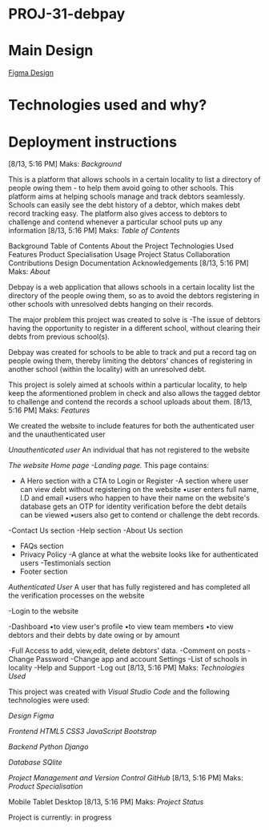 # PROJ-31-debpay

# Main Design 
[Figma Design](https://www.figma.com/file/ZDHTMAdJWEHaDPlwLmzv3b/Pro-Team-31-Figma?node-id=0%3A1)


# Technologies used and why?

# Deployment instructions 



[8/13, 5:16 PM] Maks: *Background*

This is a platform that allows schools in a certain locality to list a directory of people owing them - to help them avoid going to other schools. This platform aims at helping schools manage and track debtors seamlessly. Schools can easily see the debt history of a debtor, which makes debt record tracking easy. The platform also gives access to debtors to challenge and contend whenever a particular school puts up any information
[8/13, 5:16 PM] Maks: *Table of Contents*


Background
Table of Contents
About the Project
Technologies Used
Features
Product Specialisation
Usage
Project Status
Collaboration
Contributions
Design
Documentation
Acknowledgements
[8/13, 5:16 PM] Maks: *About*


Debpay is a web application that allows schools in a certain locality list the directory of the people owing them, so as to avoid the debtors registering in other schools with unresolved debts hanging on their records.


The major problem this project was created to solve is
-The issue of debtors having the opportunity to register in a different school, without clearing their debts from previous school(s).

Debpay was created for schools to be able to track and put a record tag on people owing them, thereby limiting the debtors' chances of registering in another school (within the locality) with an unresolved debt.

This project is solely aimed at schools within a particular locality, to help keep the aformentioned problem in check and also allows the tagged debtor to challenge and  contend the records a school uploads about them.
[8/13, 5:16 PM] Maks: *Features*




We created the website to include features for both the authenticated user and the unauthenticated user


*Unauthenticated user* An individual that has not registered to the website

_The website Home page -Landing page._
 This page contains:
- A Hero section with a CTA to Login or Register
-A section where user can view debt without registering on the website
•user enters full name, I.D and email
•users who happen to have their name on the website's database gets an OTP for identity verification before the debt details can be viewed
•users also get to contend or challenge the debt records.

-Contact Us section
-Help section
-About Us section
- FAQs section 
- Privacy Policy
-A glance at what the website looks like for authenticated users
-Testimonials section
- Footer section





*Authenticated User*
A user that has fully registered and has completed all the verification processes on the website

-Login to the website

-Dashboard
•to view user's profile
•to view team members
•to view debtors and their debts by date owing or by amount

-Full Access to add, view,edit, delete debtors' data.
-Comment on posts
-Change Password
-Change app and account  Settings
-List of schools in locality
-Help and Support
-Log out
[8/13, 5:16 PM] Maks: *Technologies Used*


This project was created with *Visual Studio Code* and the following technologies were used:

 _Design_ 
 *Figma* 

_Frontend_
*HTML5*
*CSS3*
*JavaScript*
*Bootstrap*


_Backend_
*Python*
*Django*



_Database_
*SQlite*


_Project Management and Version Control_
*GitHub*
[8/13, 5:16 PM] Maks: *Product Specialisation*


Mobile
Tablet
Desktop
[8/13, 5:16 PM] Maks: *Project Status*

Project is currently: in progress
